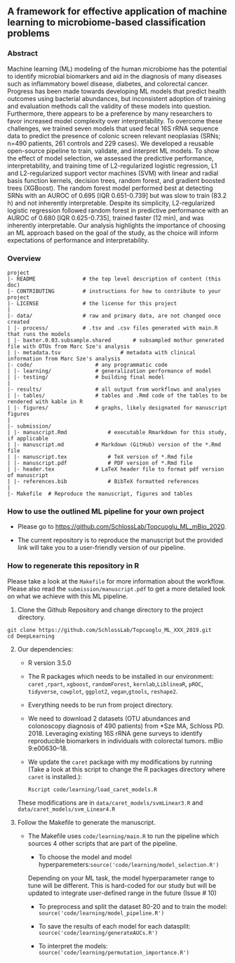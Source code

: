 ## A framework for effective application of machine learning to microbiome-based classification problems

### Abstract

Machine learning (ML) modeling of the human microbiome has the potential to identify microbial biomarkers and aid in the diagnosis of many diseases such as inflammatory bowel disease, diabetes, and colorectal cancer. Progress has been made towards developing ML models that predict health outcomes using bacterial abundances, but inconsistent adoption of training and evaluation methods call the validity of these models into question. Furthermore, there appears to be a preference by many researchers to favor increased model complexity over interpretability. To overcome these challenges, we trained seven models that used fecal 16S rRNA sequence data to predict the presence of colonic screen relevant neoplasias (SRNs; n=490 patients, 261 controls and 229 cases). We developed a reusable open-source pipeline to train, validate, and interpret ML models. To show the effect of model selection, we assessed the predictive performance, interpretability, and training time of L2-regularized logistic regression, L1 and L2-regularized support vector machines (SVM) with linear and radial basis function kernels, decision trees, random forest, and gradient boosted trees (XGBoost). The random forest model performed best at detecting SRNs with an AUROC of 0.695 [IQR 0.651-0.739] but was slow to train (83.2 h) and not inherently interpretable. Despite its simplicity, L2-regularized logistic regression followed random forest in predictive performance with an AUROC of 0.680 [IQR 0.625-0.735], trained faster (12 min), and was inherently interpretable. Our analysis highlights the importance of choosing an ML approach based on the goal of the study, as the choice will inform expectations of performance and interpretability.

### Overview

	project
	|- README         		# the top level description of content (this doc)
	|- CONTRIBUTING    		# instructions for how to contribute to your project
	|- LICENSE         		# the license for this project
	|
	|- data/           		# raw and primary data, are not changed once created
	| |- process/     		# .tsv and .csv files generated with main.R that runs the models
	| |- baxter.0.03.subsample.shared      	# subsampled mothur generated file with OTUs from Marc Sze's analysis
	| |- metadata.tsv     		        # metadata with clinical information from Marc Sze's analysis 		
	|- code/          			# any programmatic code
	| |- learning/    			# generalization performance of model
	| |- testing/     			# building final model
	|
	|- results/        			# all output from workflows and analyses
	| |- tables/      			# tables and .Rmd code of the tables to be rendered with kable in R
	| |- figures/     			# graphs, likely designated for manuscript figures
	|
	|- submission/
	| |- manuscript.Rmd 			# executable Rmarkdown for this study, if applicable
	| |- manuscript.md 			# Markdown (GitHub) version of the *.Rmd file
	| |- manuscript.tex 			# TeX version of *.Rmd file
	| |- manuscript.pdf 			# PDF version of *.Rmd file
	| |- header.tex 			# LaTeX header file to format pdf version of manuscript
	| |- references.bib 			# BibTeX formatted references
	|
	|- Makefile	 # Reproduce the manuscript, figures and tables

### How to use the outlined ML pipeline for your own project 

* Please go to https://github.com/SchlossLab/Topcuoglu_ML_mBio_2020. 

* The current repository is to reproduce the manuscript but the provided link will take you to a user-friendly version of our pipeline. 

### How to regenerate this repository in R

Please take a look at the `Makefile` for more information about the workflow. Please also read the `submission/manuscript.pdf` to get a more detailed look on what we achieve with this ML pipeline.

1. Clone the Github Repository and change directory to the project directory.

```
git clone https://github.com/SchlossLab/Topcuoglu_ML_XXX_2019.git
cd DeepLearning
```

2. Our dependencies:

	* R version 3.5.0

	* The R packages which needs to be installed in our environment: `caret` ,`rpart`, `xgboost`, `randomForest`, `kernlab`,`LiblineaR`, `pROC`, `tidyverse`, `cowplot`, `ggplot2`, `vegan`,`gtools`, `reshape2`.

	* Everything needs to be run from project directory.

	* We need to download 2 datasets (OTU abundances and colonoscopy diagnosis of 490 patients) from *Sze MA, Schloss PD. 2018. Leveraging existing 16S rRNA gene surveys to identify reproducible biomarkers in individuals with colorectal tumors. mBio 9:e00630–18. 

	* We update the `caret` package with my modifications by running (Take a look at this script to change the R packages directory where `caret` is installed.):

		```Rscript code/learning/load_caret_models.R```

	These modifications are in `data/caret_models/svmLinear3.R` and `data/caret_models/svm_Linear4.R`

3. Follow the Makefile to generate the manuscript.


	 * The Makefile uses `code/learning/main.R` to run the pipeline which sources 4 other scripts that are part of the pipeline.

	 	* To choose the model and model hyperparemeters:`source('code/learning/model_selection.R')`

		Depending on your ML task, the model hyperparameter range to tune will be different. This is hard-coded for our study but will be updated to integrate user-defined range in the future (Issue # 10)

	 	* To preprocess and split the dataset 80-20 and to train the model: `source('code/learning/model_pipeline.R')`

	 	* To save the results of each model for each datasplit: `source('code/learning/generateAUCs.R')`

	 	* To interpret the models: `source('code/learning/permutation_importance.R')`

